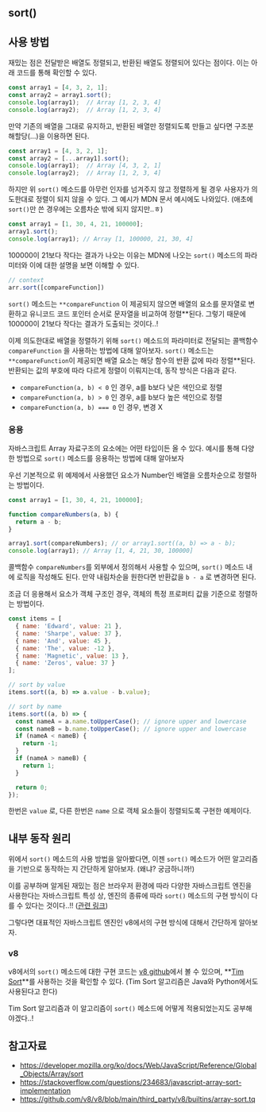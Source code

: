 ## sort()

## 사용 방법

재밌는 점은 전달받은 배열도 정렬되고, 반환된 배열도 정렬되어 있다는 점이다. 이는 아래 코드를 통해 확인할 수 있다.

```jsx
const array1 = [4, 3, 2, 1];
const array2 = array1.sort();
console.log(array1);  // Array [1, 2, 3, 4]
console.log(array2);  // Array [1, 2, 3, 4]
```

만약 기존의 배열을 그대로 유지하고, 반환된 배열만 정렬되도록 만들고 싶다면 구조분해할당(…)을 이용하면 된다.

```jsx
const array1 = [4, 3, 2, 1];
const array2 = [...array1].sort();
console.log(array1);  // Array [4, 3, 2, 1]
console.log(array2);  // Array [1, 2, 3, 4]
```

하지만 위 `sort()` 메소드를 아무런 인자를 넘겨주지 않고 정렬하게 될 경우 사용자가 의도한대로 정렬이 되지 않을 수 있다. 그 예시가 MDN 문서 예시에도 나와있다. (애초에 `sort()`만 쓴 경우에는 오름차순 밖에 되지 않지만..ㅎ)

```jsx
const array1 = [1, 30, 4, 21, 100000];
array1.sort();
console.log(array1); // Array [1, 100000, 21, 30, 4]
```

100000이 21보다 작다는 결과가 나오는 이유는 MDN에 나오는 `sort()` 메소드의 파라미터와 이에 대한 설명을 보면 이해할 수 있다.

```jsx
// context
arr.sort([compareFunction])
```

`sort()` 메소드는 `**compareFunction` 이 제공되지 않으면 배열의 요소를 문자열로 변환하고 유니코드 코드 포인터 순서로 문자열을 비교하여 정렬**된다. 그렇기 때문에 100000이 21보다 작다는 결과가 도출되는 것이다..!

이제 의도한대로 배열을 정렬하기 위해 `sort()` 메소드의 파라미터로 전달되는 콜백함수 `compareFunction` 을 사용하는 방법에 대해 알아보자. `sort()` 메소드는 `**compareFunction`이 제공되면 배열 요소는 해당 함수의 반환 값에 따라 정렬**된다. 반환되는 값의 부호에 따라 다르게 정렬이 이뤄지는데, 동작 방식은 다음과 같다.

- `compareFunction(a, b) < 0` 인 경우, a를 b보다 낮은 색인으로 정렬
- `compareFunction(a, b) > 0` 인 경우, a를 b보다 높은 색인으로 정렬
- `compareFunction(a, b) === 0` 인 경우, 변경 X

### 응용

자바스크립트 Array 자료구조의 요소에는 어떤 타입이든 올 수 있다. 예시를 통해 다양한 방법으로 `sort()` 메소드를 응용하는 방법에 대해 알아보자

우선 기본적으로 위 예제에서 사용했던 요소가 Number인 배열을 오름차순으로 정렬하는 방법이다.

```jsx
const array1 = [1, 30, 4, 21, 100000];

function compareNumbers(a, b) {
  return a - b;
}

array1.sort(compareNumbers); // or array1.sort((a, b) => a - b);
console.log(array1); // Array [1, 4, 21, 30, 100000]
```

콜백함수 `compareNumbers`를 외부에서 정의해서 사용할 수 있으며, `sort()` 메소드 내에 로직을 작성해도 된다. 만약 내림차순을 원한다면 반환값을 `b - a` 로 변경하면 된다.

조금 더 응용해서 요소가 객체 구조인 경우, 객체의 특정 프로퍼티 값을 기준으로 정렬하는 방법이다.

```jsx
const items = [
  { name: 'Edward', value: 21 },
  { name: 'Sharpe', value: 37 },
  { name: 'And', value: 45 },
  { name: 'The', value: -12 },
  { name: 'Magnetic', value: 13 },
  { name: 'Zeros', value: 37 }
];

// sort by value
items.sort((a, b) => a.value - b.value);

// sort by name
items.sort((a, b) => {
  const nameA = a.name.toUpperCase(); // ignore upper and lowercase
  const nameB = b.name.toUpperCase(); // ignore upper and lowercase
  if (nameA < nameB) {
    return -1;
  }
  if (nameA > nameB) {
    return 1;
  }

  return 0;
});
```

한번은 `value` 로, 다른 한번은 `name` 으로 객체 요소들이 정렬되도록 구현한 예제이다.

## 내부 동작 원리

위에서 `sort()` 메소드의 사용 방법을 알아봤다면, 이젠 `sort()` 메소드가 어떤 알고리즘을 기반으로 동작하는 지 간단하게 알아보자. (왜냐? 궁금하니까!)

이를 공부하며 알게된 재밌는 점은 브라우저 환경에 따라 다양한 자바스크립트 엔진을 사용한다는 자바스크립트 특성 상, 엔진의 종류에 따라 `sort()` 메소드의 구현 방식이 다를 수 있다는 것이다..!! ([관련 링크](https://stackoverflow.com/questions/234683/javascript-array-sort-implementation))

그렇다면 대표적인 자바스크립트 엔진인 v8에서의 구현 방식에 대해서 간단하게 알아보자.

### v8

v8에서의 `sort()` 메소드에 대한 구현 코드는 [v8 github](https://github.com/v8/v8/blob/main/third_party/v8/builtins/array-sort.tq)에서 볼 수 있으며, **[Tim Sort](https://d2.naver.com/helloworld/0315536)**를 사용하는 것을 확인할 수 있다. (Tim Sort 알고리즘은 Java와 Python에서도 사용된다고 한다)

Tim Sort 알고리즘과 이 알고리즘이 `sort()` 메소드에 어떻게 적용되었는지도 공부해야겠다..!

## 참고자료

- https://developer.mozilla.org/ko/docs/Web/JavaScript/Reference/Global_Objects/Array/sort
- https://stackoverflow.com/questions/234683/javascript-array-sort-implementation
- https://github.com/v8/v8/blob/main/third_party/v8/builtins/array-sort.tq

